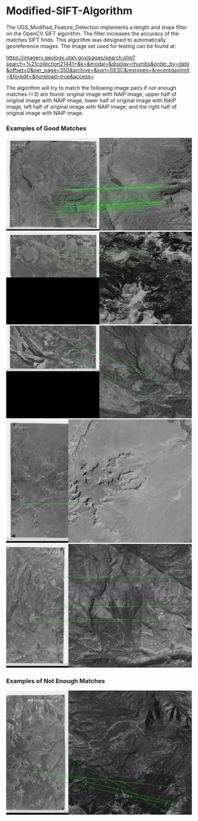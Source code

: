 # Modified-SIFT-Algorithm

The UGS_Modified_Feature_Detection implements a length and slope filter on the OpenCV SIFT algorithm. The filter increases the accuracy of the matches SIFT finds. This algorithm was designed to automatically georeference images. The image set used for testing can be found at: 

https://imagery.geology.utah.gov/pages/search.php?search=%21collection21441+&k=&modal=&display=thumbs&order_by=date&offset=0&per_page=350&archive=&sort=DESC&restypes=&recentdaylimit=&foredit=&noreload=true&access=

The algorithm will try to match the following image pairs if not enough matches (<3) are found: original image with NAIP image, upper half of original image with NAIP image, lower half of original image with NAIP image, left half of original image with NAIP image, and the right half of original image with NAIP image. 

### Examples of Good Matches
![Full good match](Photos/244089_38.6946_-109.3414.jpg)
![Upper half good match](Photos/244041_38.478_-109.224_upper_half.jpg)
![Lower half good match](Photos/244220_38.3541_-109.1165_lower_half.jpg)
![Left half good match](Photos/244131_38.1734_-109.4274_left_half.jpg)
![Right half good match](Photos/244244_38.3643_-109.0671_right_half.jpg)

### Examples of Not Enough Matches
![Bad Match](Photos/244065_38.596_-109.2282_right_half.jpg)
